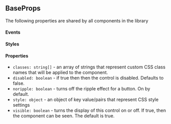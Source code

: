 <a name="module_BaseProps"></a>

## BaseProps
The following properties are shared by all components in the library

#### Events

#### Styles

#### Properties
- `classes: string[]` - an array of strings that represent custom CSS class
names that will be applied to the component.
- `disabled: boolean` - if true then then the control is disabled.  Defaults
to false.
- `noripple: boolean` - turns off the ripple effect for a button.  On by
default.
- `style: object` - an object of key value/pairs that represent CSS style
settings
- `visible: boolean` - turns the display of this control on or off.  If true,
then the component can be seen.  The default is true.

